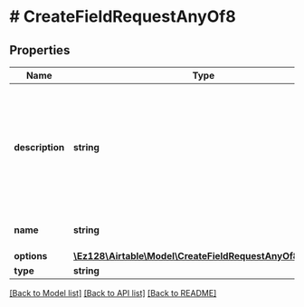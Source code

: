 # # CreateFieldRequestAnyOf8

## Properties

Name | Type | Description | Notes
------------ | ------------- | ------------- | -------------
**description** | **string** | The description for the field (optional). If present, must be a non-empty string no longer than 20,000 characters. | [optional]
**name** | **string** | The name for the field. |
**options** | [**\Ez128\Airtable\Model\CreateFieldRequestAnyOf8Options**](CreateFieldRequestAnyOf8Options.md) |  |
**type** | **string** |  |

[[Back to Model list]](../../README.md#models) [[Back to API list]](../../README.md#endpoints) [[Back to README]](../../README.md)

